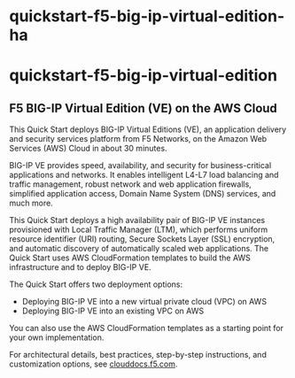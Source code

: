 # quickstart-f5-big-ip-virtual-edition-ha


# quickstart-f5-big-ip-virtual-edition
## F5 BIG-IP Virtual Edition (VE) on the AWS Cloud


This Quick Start deploys BIG-IP Virtual Editions (VE), an application delivery and security services platform from F5 Networks, on the Amazon Web Services (AWS) Cloud in about 30 minutes.  

BIG-IP VE provides speed, availability, and security for business-critical applications and networks. It enables intelligent L4-L7 load balancing and traffic management, robust network and web application firewalls, simplified application access, Domain Name System (DNS) services, and much more.

This Quick Start deploys a high availability pair of BIG-IP VE instances provisioned with Local Traffic Manager (LTM), which performs uniform resource identifier (URI) routing, Secure Sockets Layer (SSL) encryption, and automatic discovery of automatically scaled web applications. The Quick Start uses AWS CloudFormation templates to build the AWS infrastructure and to deploy BIG-IP VE.

The Quick Start offers two deployment options:

- Deploying BIG-IP VE into a new virtual private cloud (VPC) on AWS
- Deploying BIG-IP VE into an existing VPC on AWS

You can also use the AWS CloudFormation templates as a starting point for your own implementation.

For architectural details, best practices, step-by-step instructions, and customization options, see 
[clouddocs.f5.com](https://clouddocs.f5.com/products/extensions/f5-cloud-failover/latest/userguide/aws.html).



